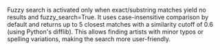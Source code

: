Fuzzy search is activated only when exact/substring matches yield no results and fuzzy_search=True. It uses case-insensitive comparison by default and returns up to 5 closest matches with a similarity cutoff of 0.6 (using Python's difflib). This allows finding artists with minor typos or spelling variations, making the search more user-friendly. 